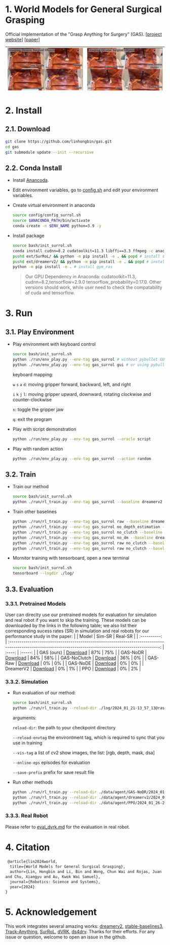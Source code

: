 # 1. World Models for General Surgical Grasping

Official implementation of the "Grasp Anything for Surgery" (GAS).
[[project website](http://hongbinlin.com/gas/)] [[paper](https://arxiv.org/pdf/2405.17940)]

| ![](./doc/1.gif) | ![](./doc/2.gif) |
| :----------------------: | :-----------------------: |

# 2. Install

## 2.1. Download
```sh
git clone https://github.com/linhongbin/gas.git
cd gas
git submodule update --init --recursive
```

## 2.2. Conda Install

- Install [Anancoda](https://www.anaconda.com/download).

- Edit environment variables, go to [config.sh](./config/config_surrol.sh) and edit your environment variables.

- Create virtual environment in anaconda
    ```sh
    source config/config_surrol.sh 
    source $ANACONDA_PATH/bin/activate 
    conda create -n $ENV_NAME python=3.9 -y
    ```

- Install package 
    ```sh
    source bash/init_surrol.sh
    conda install cudnn=8.2 cudatoolkit=11.3 libffi==3.3 ffmpeg -c anaconda -c conda-forge -y
    pushd ext/SurRoL/ && python -m pip install -e . && popd # install surrol
    pushd ext/dreamerv2/ && python -m pip install -e . && popd # install dreamerv2
    python -m pip install -e . # install gym_ras
    ```
    > Our GPU Dependency in Anaconda: cudatoolkit=11.3, cudnn=8.2,tensorflow=2.9.0 tensorflow_probability=0.17.0. Other versions should work, while user need to check the compatability of cuda and tensorflow.  

# 3. Run

## 3.1. Play Environment

  - Play environment with keyboard control 
    ```sh
    source bash/init_surrol.sh
    python ./run/env_play.py --env-tag gas_surrol # without pybullet GUI
    python ./run/env_play.py --env-tag gas_surrol gui # or using pybullet GUI to better visualize
    ```

    keyboard mapping:
    
    `w` `s` `a` `d`: moving gripper forward, backward, left, and right

    `i` `k` `j` `l`: moving gripper upward, downward, rotating clockwise and counter-clockwise

    `n`: toggle the gripper jaw

    `q`: exit the program


  - Play with script demonstration 
    ```sh
    python ./run/env_play.py --env-tag gas_surrol --oracle script
    ```

  - Play with random action 
    ```sh
    python ./run/env_play.py --env-tag gas_surrol --action random
    ```
    
## 3.2. Train

- Train our method
    ```sh
    source bash/init_surrol.sh
    python ./run/rl_train.py --env-tag gas_surrol --baseline dreamerv2 --baseline-tag gas
    ```

- Train other baselines 
    ```sh
    python ./run/rl_train.py --env-tag gas_surrol raw --baseline dreamerv2 --baseline-tag gas # GAS-Raw
    python ./run/rl_train.py --env-tag gas_surrol no_depth_estimation --baseline dreamerv2 --baseline-tag gas # GAS-NoDE
    python ./run/rl_train.py --env-tag gas_surrol no_clutch --baseline dreamerv2 --baseline-tag gas # GAS-NoClutch
    python ./run/rl_train.py --env-tag gas_surrol no_dm --baseline dreamerv2 --baseline-tag gas # GAS-NoDR
    python ./run/rl_train.py --env-tag gas_surrol raw no_clutch --baseline dreamerv2 --baseline-tag gas # DreamerV2
    python ./run/rl_train.py --env-tag gas_surrol raw no_clutch --baseline ppo # PPO
    ```

- Mornitor training with tensorboard, open a new terminal
    ```sh
    source bash/init_surrol.sh
    tensorboard --logdir ./log/
    ```



## 3.3. Evaluation
### 3.3.1. Pretrained Models
  
User can direclty use our pretrained models for evaluation for simulation and real robot if you want to skip the training. These models can be downloaded by the links in the following table; we also list their corresponding sucess rates (SR) in simulation and real robots for our performance study in the paper:
|              |                                                                           Model                                                                            | Sim-SR | Real-SR |
| :----------: | :--------------------------------------------------------------------------------------------------------------------------------------------------------: | :----: | :-----: |
|  GAS (ours)  | [Download](https://mycuhk-my.sharepoint.com/:u:/g/personal/1155097177_link_cuhk_edu_hk/EXRee1wtjxNBtxEKjQDay7kB15cl58-LBgRTRlqjJp6Phg?e=v2rbF2&download=1) |  87%   |   75%   |
|   GAS-NoDR   | [Download](https://mycuhk-my.sharepoint.com/:u:/g/personal/1155097177_link_cuhk_edu_hk/EfRwARbAi1VIhrPn1ESWUnkB_9F5wU6SyDJ8xs-VEhSyLQ?e=O2cfF5&download=1) |  84%   |   58%   |
| GAS-NoClutch | [Download](https://mycuhk-my.sharepoint.com/:u:/g/personal/1155097177_link_cuhk_edu_hk/EZn1Ei7XTPFHj1J1muXZE5QBHMALIeUFs1A7BVkdUqWN7g?e=RAhbFx&download=1) |  36%   |   0%    |
|   GAS-Raw    | [Download](https://mycuhk-my.sharepoint.com/:u:/g/personal/1155097177_link_cuhk_edu_hk/EX_g_ph0I65JhUIje_wHLs4BW7G8ybm9K0rghlGSMzqjDQ?e=ZbKCZ0&download=1) |   0%   |   0%    |
|   GAS-NoDE   | [Download](https://mycuhk-my.sharepoint.com/:u:/g/personal/1155097177_link_cuhk_edu_hk/EXpRpGEgxYNPpUd2CDTHLwMBIoIXyEkrjnHYJGa8yQKypA?e=Eoqatc&download=1) |   0%   |   0%    |
|  DreamerV2   | [Download](https://mycuhk-my.sharepoint.com/:u:/g/personal/1155097177_link_cuhk_edu_hk/EbhCutr_fr1KiLrkq6BKwnAB4th_WnR3uq8qLR7xB2ycWQ?e=f7S2BM&download=1) |   0%   |   1%    |
|     PPO      | [Download](https://mycuhk-my.sharepoint.com/:u:/g/personal/1155097177_link_cuhk_edu_hk/EcvH8m0OpMFBmiSONJaxsdgB5Qv3jGd8YOGo0s41b6EwEQ?e=OFSv8m&download=1) |   0%   |   2%    |


### 3.3.2. Simulation

- Run evaluation of our method:
    ```sh
    source bash/init_surrol.sh
    python ./run/rl_train.py --reload-dir ./log/2024_01_21-13_57_13@ras-gas_surrol@dreamerv2-gas@seed1/ --reload-envtag gas_surrol --online-eval --visualize --vis-tag obs rgb mask --online-eps 20 --save-prefix GAS
    ```

    arguments:

    `reload-dir`: the path to your checkpoint directory

    `--reload-envtag` the environtment tag, which is required to sync that you use in training

    `--vis-tag` a list of cv2 show images, the list: [rgb, depth, mask, dsa]

    `--online-eps` episodes for evaluation

    `--save-prefix` prefix for save result file 


- Run other methods
    ```sh
    python ./run/rl_train.py --reload-dir ./data/agent/GAS-NoDR/2024_01_26-15_23_06@ras-gas_surrol-no_dr@dreamerv2-gas@seed1/ --reload-envtag gas_surrol no_dr --online-eval --visualize --vis-tag obs rgb mask --online-eps 20 --save-prefix GAS-NoDR # GAS-NoDR
    python ./run/rl_train.py --reload-dir ./data/agent/dreamerv2/2024_01_25-12_23_27@ras-gas_surrol-raw-no_clutch@dreamerv2-gas@seed1/ --reload-envtag gas_surrol raw no_clutch --online-eval --visualize --vis-tag obs rgb mask --online-eps 20 --save-prefix dreamerv2 # dreamerv2
    python ./run/rl_train.py --reload-dir ./data/agent/PPO/2024_01_26-23_55_16@ras-gas_surrol-raw-no_clutch@ppo@seed2/ --reload-envtag gas_surrol  raw no_clutch   --online-eval --visualize --vis-tag obs rgb mask --online-eps 20 --save-prefix PPO # PPO
    ```
### 3.3.3. Real Robot

Please refer to [eval_dvrk.md](./doc/eval_dvrk.md) for the evaluation in real robot.


# 4. Citation
```
 @article{lin2024world,
  title={World Models for General Surgical Grasping},
  author={Lin, Hongbin and Li, Bin and Wong, Chun Wai and Rojas, Juan and Chu, Xiangyu and Au, Kwok Wai Samuel},
  journal={Robotics: Science and Systems},
  year={2024}
}
```
# 5. Acknowledgement

This work integrates several amazing works: [dreamerv2](https://github.com/linhongbin-ws/dreamerv2.git), [stable-baselines3](https://github.com/linhongbin-ws/stable-baselines3), [Track-Anything](https://github.com/linhongbin-ws/Track-Anything.git), [SurRoL](https://github.com/linhongbin-ws/SurRoL.git), [dVRK](https://github.com/jhu-dvrk/sawIntuitiveResearchKit), [ds4drv](https://github.com/naoki-mizuno/ds4drv). Thanks for their efforts.
For any issue or question, welcome to open an issue in the github.